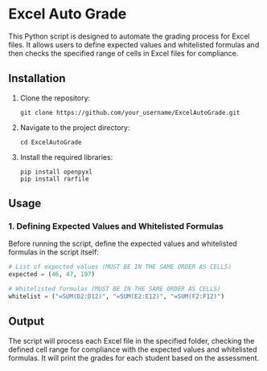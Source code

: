 # Excel Auto Grade

This Python script is designed to automate the grading process for Excel files. It allows users to define expected values and whitelisted formulas and then checks the specified range of cells in Excel files for compliance.

## Installation

1. Clone the repository:

    ```
    git clone https://github.com/your_username/ExcelAutoGrade.git
    ```

2. Navigate to the project directory:

    ```
    cd ExcelAutoGrade
    ```

3. Install the required libraries:

    ```
    pip install openpyxl
    pip install rarfile
    ```

## Usage

### 1. Defining Expected Values and Whitelisted Formulas

Before running the script, define the expected values and whitelisted formulas in the script itself:

```python
# List of expected values (MUST BE IN THE SAME ORDER AS CELLS)
expected = (46, 47, 197)

# Whitelisted formulas (MUST BE IN THE SAME ORDER AS CELLS)
whitelist = ("=SUM(D2:D12)", "=SUM(E2:E12)", "=SUM(F2:F12)")
```
## Output
The script will process each Excel file in the specified folder, checking the defined cell range for compliance with the expected values and whitelisted formulas. It will print the grades for each student based on the assessment.
